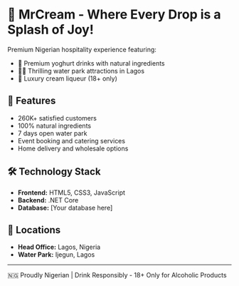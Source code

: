 # 🥛 MrCream - Where Every Drop is a Splash of Joy!

Premium Nigerian hospitality experience featuring:
- 🥤 Premium yoghurt drinks with natural ingredients
- 🏊‍♂️ Thrilling water park attractions in Lagos
- 🍾 Luxury cream liqueur (18+ only)

## 🌟 Features
- 260K+ satisfied customers
- 100% natural ingredients
- 7 days open water park
- Event booking and catering services
- Home delivery and wholesale options

## 🛠️ Technology Stack
- **Frontend:** HTML5, CSS3, JavaScript
- **Backend:** .NET Core
- **Database:** [Your database here]

## 📍 Locations
- **Head Office:** Lagos, Nigeria
- **Water Park:** Ijegun, Lagos

---
🇳🇬 Proudly Nigerian | Drink Responsibly - 18+ Only for Alcoholic Products
